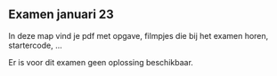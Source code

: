 Examen januari 23
-------------
In deze map vind je pdf met opgave, filmpjes die bij het examen horen, startercode, ...

Er is voor dit examen geen oplossing beschikbaar.